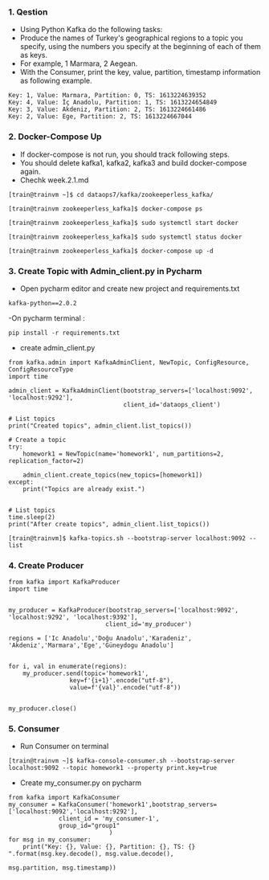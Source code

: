 ### 1. Qestion

- Using Python Kafka do the following tasks:
- Produce the names of Turkey's geographical regions to a topic you specify, using the numbers you specify at the beginning of each of them as keys. 
- For example, 1 Marmara, 2 Aegean.
- With the Consumer, print the key, value, partition, timestamp information as following example.

```
Key: 1, Value: Marmara, Partition: 0, TS: 1613224639352 
Key: 4, Value: İç Anadolu, Partition: 1, TS: 1613224654849 
Key: 3, Value: Akdeniz, Partition: 2, TS: 1613224661486 
Key: 2, Value: Ege, Partition: 2, TS: 1613224667044
```

### 2. Docker-Compose Up

- If docker-compose is not run, you should track following steps.
- You should delete kafka1, kafka2, kafka3 and build docker-compose again.
- Chechk week.2.1.md 

```
[train@trainvm ~]$ cd dataops7/kafka/zookeeperless_kafka/
```

```
[train@trainvm zookeeperless_kafka]$ docker-compose ps
```

```
[train@trainvm zookeeperless_kafka]$ sudo systemctl start docker
```

```
[train@trainvm zookeeperless_kafka]$ sudo systemctl status docker
```

```
[train@trainvm zookeeperless_kafka]$ docker-compose up -d
```

### 3. Create Topic with Admin_client.py in Pycharm
- Open pycharm editor and create new project and requirements.txt

```
kafka-python==2.0.2

```
-On pycharm terminal :
```
pip install -r requirements.txt
```
- create admin_client.py

```
from kafka.admin import KafkaAdminClient, NewTopic, ConfigResource, ConfigResourceType
import time

admin_client = KafkaAdminClient(bootstrap_servers=['localhost:9092', 'localhost:9292'],
                                client_id='dataops_client')

# List topics
print("Created topics", admin_client.list_topics())

# Create a topic
try:
    homework1 = NewTopic(name='homework1', num_partitions=2, replication_factor=2)

    admin_client.create_topics(new_topics=[homework1])
except:
    print("Topics are already exist.")


# List topics
time.sleep(2)
print("After create topics", admin_client.list_topics())
```

```
[train@trainvm]$ kafka-topics.sh --bootstrap-server localhost:9092 --list
```

### 4. Create Producer

```
from kafka import KafkaProducer
import time


my_producer = KafkaProducer(bootstrap_servers=['localhost:9092', 'localhost:9292', 'localhost:9392'],
                           client_id='my_producer')

regions = ['Ic Anadolu','Doğu Anadolu','Karadeniz', 'Akdeniz','Marmara','Ege','Güneydogu Anadolu']


for i, val in enumerate(regions):
    my_producer.send(topic='homework1',
                 key=f'{i+1}'.encode("utf-8"),
                 value=f'{val}'.encode("utf-8"))


my_producer.close()
```

### 5. Consumer
- Run Consumer on terminal
```
[train@trainvm ~]$ kafka-console-consumer.sh --bootstrap-server localhost:9092 --topic homework1 --property print.key=true
```
- Create my_consumer.py on pycharm

```
from kafka import KafkaConsumer
my_consumer = KafkaConsumer('homework1',bootstrap_servers=['localhost:9092','localhost:9292'],
              client_id = 'my_consumer-1',
              group_id="group1"
                            )
for msg in my_consumer:
    print("Key: {}, Value: {}, Partition: {}, TS: {} ".format(msg.key.decode(), msg.value.decode(),
                                                              msg.partition, msg.timestamp))
```



